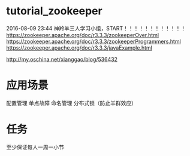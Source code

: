# tutorial_zookeeper
2016-08-09 23:44  神羚羊三人学习小组，START！！！！！！！！！！！！
https://zookeeper.apache.org/doc/r3.3.3/zookeeperOver.html
https://zookeeper.apache.org/doc/r3.3.3/zookeeperProgrammers.html
https://zookeeper.apache.org/doc/r3.3.3/javaExample.html

http://my.oschina.net/xianggao/blog/536432

# 应用场景

配置管理
单点故障
命名管理
分布式锁（防止羊群效应）

# 任务
至少保证每人一周一小节
